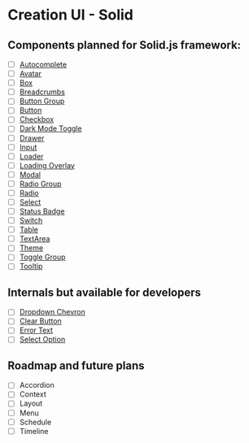 # Creation UI - Solid

## Components planned for Solid.js framework:

- [ ] [Autocomplete](/docs/components/autocomplete)
- [ ] [Avatar](/docs/components/avatar)
- [ ] [Box](/docs/components/box)
- [ ] [Breadcrumbs](/docs/components/breadcrumbs)
- [ ] [Button Group](/docs/components/button-group)
- [ ] [Button](/docs/components/button)
- [ ] [Checkbox](/docs/components/checkbox)
- [ ] [Dark Mode Toggle](/docs/components/dark-mode-toggle)
- [ ] [Drawer](/docs/components/drawer)
- [ ] [Input](/docs/components/input)
- [ ] [Loader](/docs/components/loader)
- [ ] [Loading Overlay](/docs/components/loading-overlay)
- [ ] [Modal](/docs/components/modal)
- [ ] [Radio Group](/docs/components/radio-group)
- [ ] [Radio](/docs/components/radio)
- [ ] [Select](/docs/components/select)
- [ ] [Status Badge](/docs/components/chip)
- [ ] [Switch](/docs/components/switch)
- [ ] [Table](/docs/components/table)
- [ ] [TextArea](/docs/components/textarea)
- [ ] [Theme](/docs/components/theme)
- [ ] [Toggle Group](/docs/components/toggle-group)
- [ ] [Tooltip](/docs/components/tooltip)

## Internals but available for developers

- [ ] [Dropdown Chevron](/docs/components/dropdown-chevron)
- [ ] [Clear Button](/docs/components/clear-button)
- [ ] [Error Text](/docs/components/error-text)
- [ ] [Select Option](/docs/components/select-option)

## Roadmap and future plans

- [ ] Accordion
- [ ] Context
- [ ] Layout
- [ ] Menu
- [ ] Schedule
- [ ] Timeline
